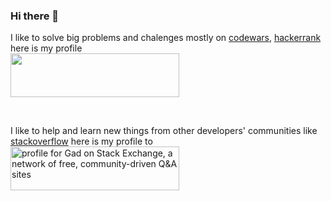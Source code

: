 ### Hi there 👋
I like to solve big problems and chalenges mostly on [codewars](https://www.codewars.com/users/Umutambyi%20Gad), [hackerrank](https://www.hackerrank.com/_Gad_)
here is my profile
<br>
<a href="https://www.codewars.com/users/Umutambyi%20Gad" title="profile of Umutambyi Gad on codewars">
 	<img src="https://www.codewars.com/users/Umutambyi%20Gad/badges/large" width="270" height="70">
</a>
 
<br>

I like to help and learn new things from other developers' communities like
[stackoverflow](https://www.stackoverflow.com/users/18576302) here is my profile to
<br>
<a href="https://stackexchange.com/users/18576302">
   <img src="https://stackexchange.com/users/flair/18576302.png" width="270" height="70" alt="profile for Gad on Stack Exchange, a network of free, community-driven Q&amp;A sites" title="profile of Umutambyi Gad on Stack Overflow"></a>

<!--
**umutambyi-gad/umutambyi-gad** is a ✨ _special_ ✨ repository because its `README.md` (this file) appears on your GitHub profile..
Here are some ideas to get you started:

- 🔭 I’m currently working on ...
- 🌱 I’m currently learning ...
- 👯 I’m looking to collaborate on ...
- 🤔 I’m looking for help with ...
- 💬 Ask me about ...
- 📫 How to reach me: ...
- 😄 Pronouns: ...
- ⚡ Fun fact: ...
-->
